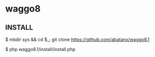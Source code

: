 # waggo8

## INSTALL
$ mkdir sys && cd $_; git clone https://github.com/abatanx/waggo8.1

$ php waggo8.1/install/install.php
